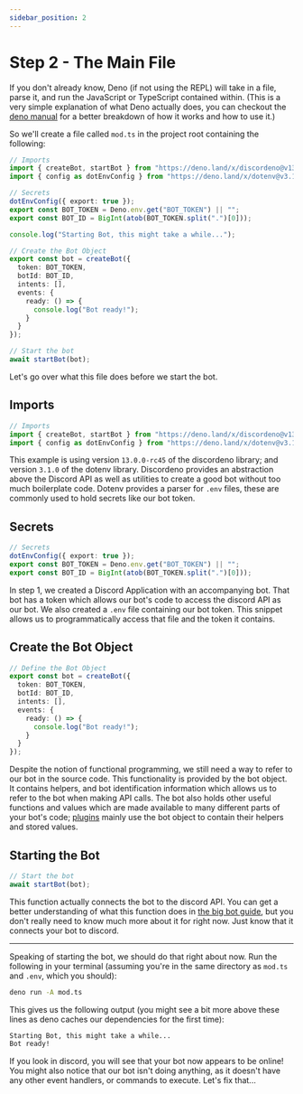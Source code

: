 ```yaml
---
sidebar_position: 2
---
```


# Step 2 - The Main File

If you don't already know, Deno (if not using the REPL) will take in a file, parse it, and run the JavaScript or TypeScript contained within. (This is a very simple explanation of what Deno actually does, you can checkout the [deno manual](https://deno.land/manual/introduction) for a better breakdown of how it works and how to use it.)

So we'll create a file called `mod.ts` in the project root containing the following:

```typescript showLineNumbers title="mod.ts"
// Imports
import { createBot, startBot } from "https://deno.land/x/discordeno@v13.0.0-rc45/mod.ts";
import { config as dotEnvConfig } from "https://deno.land/x/dotenv@v3.1.0/mod.ts";

// Secrets
dotEnvConfig({ export: true });
export const BOT_TOKEN = Deno.env.get("BOT_TOKEN") || "";
export const BOT_ID = BigInt(atob(BOT_TOKEN.split(".")[0]));

console.log("Starting Bot, this might take a while...");

// Create the Bot Object
export const bot = createBot({
  token: BOT_TOKEN,
  botId: BOT_ID,
  intents: [],
  events: {
    ready: () => {
      console.log("Bot ready!");
    }
  }
});

// Start the bot
await startBot(bot);

```

Let's go over what this file does before we start the bot.

## Imports

```typescript title="mod.ts, Lines 1-3"
// Imports
import { createBot, startBot } from "https://deno.land/x/discordeno@v13.0.0-rc45/mod.ts";
import { config as dotEnvConfig } from "https://deno.land/x/dotenv@v3.1.0/mod.ts";
```

This example is using version `13.0.0-rc45` of the discordeno library; and version `3.1.0` of the dotenv library. Discordeno provides an abstraction above the Discord API as well as utilities to create a good bot without too much boilerplate code. Dotenv provides a parser for `.env` files, these are commonly used to hold secrets like our bot token.

## Secrets

```typescript title="mod.ts, Lines 5-8"
// Secrets
dotEnvConfig({ export: true });
export const BOT_TOKEN = Deno.env.get("BOT_TOKEN") || "";
export const BOT_ID = BigInt(atob(BOT_TOKEN.split(".")[0]));
```

In step 1, we created a Discord Application with an accompanying bot. That bot has a token which allows our bot's code to access the discord API as our bot. We also created a `.env` file containing our bot token. This snippet allows us to programmatically access that file and the token it contains.

## Create the Bot Object

```typescript title="mod.ts, Lines 12-22"
// Define the Bot Object
export const bot = createBot({
  token: BOT_TOKEN,
  botId: BOT_ID,
  intents: [],
  events: {
    ready: () => {
      console.log("Bot ready!");
    }
  }
});
```

Despite the notion of functional programming, we still need a way to refer to our bot in the source code. This functionality is provided by the bot object. It contains helpers, and bot identification information which allows us to refer to the bot when making API calls. The bot also holds other useful functions and values which are made available to many different parts of your bot's code; [plugins](https://github.com/discordeno/discordeno/blob/main/plugins) mainly use the bot object to contain their helpers and stored values.

## Starting the Bot

```typescript title="mod.ts, Lines 24-25"
// Start the bot
await startBot(bot);
```

This function actually connects the bot to the discord API. You can get a better understanding of what this function does in [the big bot guide](/docs/big-bot-guide/big-bot-structure), but you don't really need to know much more about it for right now. Just know that it connects your bot to discord.

---

Speaking of starting the bot, we should do that right about now. Run the following in your terminal (assuming you're in the same directory as `mod.ts` and `.env`, which you should):

```bash
deno run -A mod.ts
```

This gives us the following output (you might see a bit more above these lines as deno caches our dependencies for the first time):

```txt
Starting Bot, this might take a while...
Bot ready!
```

If you look in discord, you will see that your bot now appears to be online! You might also notice that our bot isn't doing anything, as it doesn't have any other event handlers, or commands to execute. Let's fix that...

